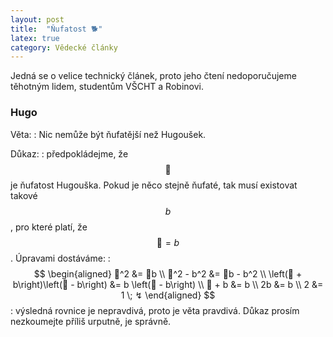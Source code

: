 ```yaml
---
layout: post
title:  "Ňufatost 🐕"
latex: true
category: Vědecké články
---
```


Jedná se o velice technický článek, proto jeho čtení nedoporučujeme těhotným lidem, studentům VŠCHT a Robinovi.

### Hugo

Věta: 
:	Nic nemůže být ňufatější než Hugoušek.

Důkaz:
:	předpokládejme, že $$🐶$$ je ňufatost Hugouška. Pokud je něco stejně ňufaté, tak musí existovat takové $$b$$, pro které platí, že $$🐶=b$$. Úpravami dostáváme:
:	$$
	\begin{aligned}
		🐶^2 &= 🐶b \\
		🐶^2 - b^2 &= 🐶b - b^2 \\
		\left(🐶 + b\right)\left(🐶 - b\right) &= b \left(🐶 - b\right) \\
		🐶 + b &= b \\ 
		2b &= b \\
		2 &= 1 \; ↯
	\end{aligned}
	$$
: 	výsledná rovnice je nepravdivá, proto je věta pravdivá. Důkaz prosím nezkoumejte příliš urputně, je správně.
